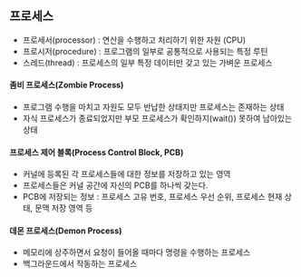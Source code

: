 ## 프로세스
- 프로세서(processor) : 연산을 수행하고 처리하기 위한 자원 (CPU)
- 프로시저(procedure) : 프로그램의 일부로 공통적으로 사용되는 특정 루틴
- 스레드(thread) : 프로세스의 일부 특정 데이터만 갖고 있는 가벼운 프로세스
#### 좀비 프로세스(Zombie Process) 
- 프로그램 수행을 마치고 자원도 모두 반납한 상태지만 프로세스는 존재하는 상태
- 자식 프로세스가 종료되었지만 부모 프로세스가 확인하지(wait()) 못하여 남아있는 상태
#### 프로세스 제어 블록(Process Control Block, PCB)
- 커널에 등록된 각 프로세스들에 대한 정보를 저장하고 있는 영역
- 프로세스들은 커널 공간에 자신의 PCB를 하나씩 갖는다.
- PCB에 저장되는 정보 : 프로세스 고유 번호, 프로세스 우선 순위, 프로세스 현재 상태, 문맥 저장 영역 등
#### 데몬 프로세스(Demon Process)
- 메모리에 상주하면서 요청이 들어올 때마다 명령을 수행하는 프로세스 
- 백그라운드에서 작동하는 프로세스
